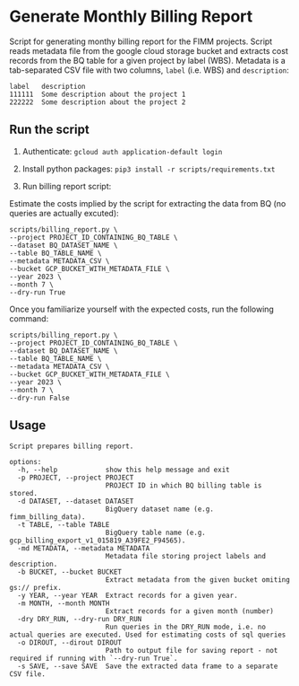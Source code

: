 # Generate Monthly Billing Report

Script for generating monthy billing report for the FIMM projects. Script reads metadata file from the google cloud storage bucket and extracts cost records from the BQ table for a given project by label (WBS). Metadata is a tab-separated CSV file with two columns, `label` (i.e. WBS) and `description`:
```
label	description
111111	Some description about the project 1
222222	Some description about the project 2
```

## Run the script

1. Authenticate: `gcloud auth application-default login`

2. Install python packages: `pip3 install -r scripts/requirements.txt`

3. Run billing report script:

Estimate the costs implied by the script for extracting the data from BQ (no queries are actually excuted):
```
scripts/billing_report.py \
--project PROJECT_ID_CONTAINING_BQ_TABLE \
--dataset BQ_DATASET_NAME \
--table BQ_TABLE_NAME \
--metadata METADATA_CSV \
--bucket GCP_BUCKET_WITH_METADATA_FILE \
--year 2023 \
--month 7 \
--dry-run True 
```

Once you familiarize yourself with the expected costs, run the following command:
```
scripts/billing_report.py \
--project PROJECT_ID_CONTAINING_BQ_TABLE \
--dataset BQ_DATASET_NAME \
--table BQ_TABLE_NAME \
--metadata METADATA_CSV \
--bucket GCP_BUCKET_WITH_METADATA_FILE \
--year 2023 \
--month 7 \
--dry-run False

```

## Usage

```
Script prepares billing report.

options:
  -h, --help            show this help message and exit
  -p PROJECT, --project PROJECT
                        PROJECT ID in which BQ billing table is stored.
  -d DATASET, --dataset DATASET
                        BigQuery dataset name (e.g. fimm_billing_data).
  -t TABLE, --table TABLE
                        BigQuery table name (e.g. gcp_billing_export_v1_015819_A39FE2_F94565).
  -md METADATA, --metadata METADATA
                        Metadata file storing project labels and description.
  -b BUCKET, --bucket BUCKET
                        Extract metadata from the given bucket omiting gs:// prefix.
  -y YEAR, --year YEAR  Extract records for a given year.
  -m MONTH, --month MONTH
                        Extract records for a given month (number)
  -dry DRY_RUN, --dry-run DRY_RUN
                        Run queries in the DRY_RUN mode, i.e. no actual queries are executed. Used for estimating costs of sql queries
  -o DIROUT, --dirout DIROUT
                        Path to output file for saving report - not required if running with `--dry-run True`.
  -s SAVE, --save SAVE  Save the extracted data frame to a separate CSV file.

```
